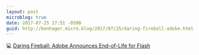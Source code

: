 ```yaml
---
layout: post
microblog: true
date: 2017-07-25 17:51 -0500
guid: http://benhager.micro.blog/2017/07/25/daring-fireball-adobe.html
---
```

💻 [Daring Fireball: Adobe Announces End-of-Life for Flash](https://daringfireball.net/linked/2017/07/25/flash-end-of-life)
